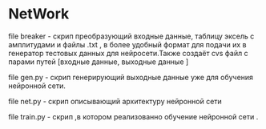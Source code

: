 # NetWork
file breaker  - скрип преобразующий входные данные, таблицу эксель с амплитудами и файлы .txt , в более удобный формат для подачи их в генератор тестовых данных для нейросети.Также создаёт cvs файл с парами путей [входные данные, выходные данные ]

file gen.py - скрип генерирующий выходные данные уже для обучения нейронной сети.

file net.py  - скрип описывающий архитектуру нейронной сети 

file train.py - скрип ,в котором реализованно обучение нейронной сети .

